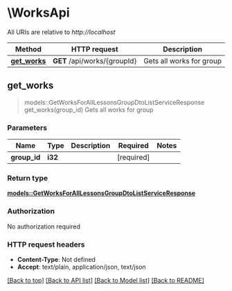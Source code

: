 # \WorksApi

All URIs are relative to *http://localhost*

Method | HTTP request | Description
------------- | ------------- | -------------
[**get_works**](WorksApi.md#get_works) | **GET** /api/works/{groupId} | Gets all works for group



## get_works

> models::GetWorksForAllLessonsGroupDtoListServiceResponse get_works(group_id)
Gets all works for group

### Parameters


Name | Type | Description  | Required | Notes
------------- | ------------- | ------------- | ------------- | -------------
**group_id** | **i32** |  | [required] |

### Return type

[**models::GetWorksForAllLessonsGroupDtoListServiceResponse**](GetWorksForAllLessonsGroupDtoListServiceResponse.md)

### Authorization

No authorization required

### HTTP request headers

- **Content-Type**: Not defined
- **Accept**: text/plain, application/json, text/json

[[Back to top]](#) [[Back to API list]](../README.md#documentation-for-api-endpoints) [[Back to Model list]](../README.md#documentation-for-models) [[Back to README]](../README.md)


